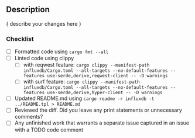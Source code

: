 ## Description

{ describe your changes here }

### Checklist
- [ ] Formatted code using `cargo fmt --all`
- [ ] Linted code using clippy
  - [ ] with reqwest feature: `cargo clippy --manifest-path influxdb/Cargo.toml --all-targets --no-default-features --features use-serde,derive,reqwest-client -- -D warnings`
  - [ ] with surf feature: `cargo clippy --manifest-path influxdb/Cargo.toml --all-targets --no-default-features --features use-serde,derive,hyper-client -- -D warnings`
- [ ] Updated README.md using `cargo readme -r influxdb -t ../README.tpl > README.md`
- [ ] Reviewed the diff. Did you leave any print statements or unnecessary comments?
- [ ] Any unfinished work that warrants a separate issue captured in an issue with a TODO code comment
